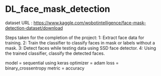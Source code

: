 # DL_face_mask_detection
dataset URL : https://www.kaggle.com/wobotintelligence/face-mask-detection-dataset/download

Steps taken for the completion of the project:
1: Extract face data for training.
2: Train the classifier to classify faces in mask or labels without a mask.
3: Detect faces while testing data using SSD face detector.
4: Using the trained classifier, classify the detected faces.

model = sequential using keras
optimizer = adam
loss = binary_crossentropy
metric = accuracy

